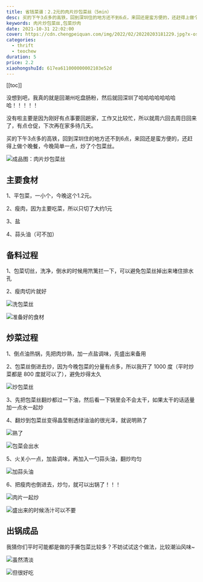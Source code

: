 ```yaml
---
title: 省钱菜谱：2.2元的肉片炒包菜丝（5min）
desc: 买的下午3点多的高铁，回到深圳住的地方还不到6点，来回还是蛮方便的，还赶得上做个晚餐，今晚简单一点，炒了个包菜丝。
keywords: 肉片炒包菜丝,包菜炒肉
date: 2021-10-31 22:02:00
cover: https://cdn.chengpeiquan.com/img/2022/02/20220203181229.jpg?x-oss-process=image/interlace,1
categories:
  - thrift
  - teochew
duration: 5
price: 2.2
xiaohongshuId: 617ea611000000002103e52d
---
```


[[toc]]

没想到吧，我真的就是回潮州吃盘肠粉，然后就回深圳了哈哈哈哈哈哈哈哈！！！！！

没有啦主要是因为刚好有点事要回趟家，工作又比较忙，所以就周六回去周日回来了，有点仓促，下次再在家多待几天。

买的下午3点多的高铁，回到深圳住的地方还不到6点，来回还是蛮方便的，还赶得上做个晚餐，今晚简单一点，炒了个包菜丝。

![成品图：肉片炒包菜丝](https://cdn.chengpeiquan.com/img/2022/02/20220203181407.jpg?x-oss-process=image/interlace,1)

## 主要食材

1、平包菜，一小个，今晚这个1.2元。

2、瘦肉，因为主要吃菜，所以只切了大约1元

3、盐

4、蒜头油（可不加）

## 备料过程

1、包菜切丝，洗净，倒水的时候用笊篱拦一下，可以避免包菜丝掉出来堵住排水孔

2、瘦肉切片就好

![洗包菜丝](https://cdn.chengpeiquan.com/img/2022/02/20220203181357.jpg?x-oss-process=image/interlace,1)

![准备好的食材](https://cdn.chengpeiquan.com/img/2022/02/20220203181358.jpg?x-oss-process=image/interlace,1)

## 炒菜过程

1、倒点油热锅，先把肉炒熟，加一点盐调味，先盛出来备用

2、包菜丝倒进去炒，因为今晚包菜的分量有点多，所以我开了 1000 度（平时炒菜都是 800 度就可以了），避免炒得太久

![炒包菜丝](https://cdn.chengpeiquan.com/img/2022/02/20220203181359.jpg?x-oss-process=image/interlace,1)

3、先把包菜丝翻炒都过一下油，然后看一下锅里会不会太干，如果太干的话适量加一点水一起炒

4、翻炒到包菜丝变得晶莹剔透绿油油的很光泽，就说明熟了

![熟了](https://cdn.chengpeiquan.com/img/2022/02/20220203181400.jpg?x-oss-process=image/interlace,1)

![包菜会出水](https://cdn.chengpeiquan.com/img/2022/02/20220203181401.jpg?x-oss-process=image/interlace,1)

5、火关小一点，加盐调味，再加入一勺蒜头油，翻炒均匀

![加蒜头油](https://cdn.chengpeiquan.com/img/2022/02/20220203181402.jpg?x-oss-process=image/interlace,1)

6、把瘦肉也倒进去，炒匀，就可以出锅了！！！

![肉片一起炒](https://cdn.chengpeiquan.com/img/2022/02/20220203181403.jpg?x-oss-process=image/interlace,1)

![盛出来的时候汤汁可以不要](https://cdn.chengpeiquan.com/img/2022/02/20220203181404.jpg?x-oss-process=image/interlace,1)

## 出锅成品

我猜你们平时可能都是做的手撕包菜比较多？不妨试试这个做法，比较潮汕风味~

![虽然清淡](https://cdn.chengpeiquan.com/img/2022/02/20220203181405.jpg?x-oss-process=image/interlace,1)

![但很好吃](https://cdn.chengpeiquan.com/img/2022/02/20220203181406.jpg?x-oss-process=image/interlace,1)
